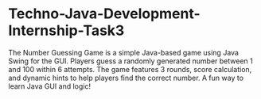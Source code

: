 # Techno-Java-Development-Internship-Task3
The Number Guessing Game is a simple Java-based game using Java Swing for the GUI. Players guess a randomly generated number between 1 and 100 within 6 attempts. The game features 3 rounds, score calculation, and dynamic hints to help players find the correct number. A fun way to learn Java GUI and logic!
